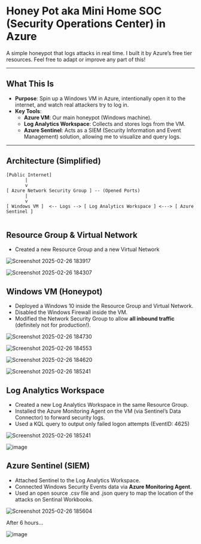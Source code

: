 # Honey Pot aka Mini Home SOC (Security Operations Center) in Azure

A simple honeypot that logs attacks in real time. I built it by Azure’s free tier resources. Feel free to adapt or improve any part of this!

---

## What This Is

- **Purpose**: Spin up a Windows VM in Azure, intentionally open it to the internet, and watch real attackers try to log in.
- **Key Tools**:
  - **Azure VM**: Our main honeypot (Windows machine).
  - **Log Analytics Workspace**: Collects and stores logs from the VM.
  - **Azure Sentinel**: Acts as a SIEM (Security Information and Event Management) solution, allowing me to visualize and query logs.

---

## Architecture (Simplified)

```text
[Public Internet] 
       |
       v
[ Azure Network Security Group ] -- (Opened Ports) 
       |
       v
[ Windows VM ]  <-- Logs --> [ Log Analytics Workspace ] <---> [ Azure Sentinel ]


```

## Resource Group & Virtual Network

   - Created a new Resource Group and a new Virtual Network

![Screenshot 2025-02-26 183917](https://github.com/user-attachments/assets/953eba59-623a-4ea0-883c-46a34b9a9ed6)

![Screenshot 2025-02-26 184307](https://github.com/user-attachments/assets/edf86b2e-0e05-4ddf-8b1b-4fe11d9e6a19)

## Windows VM (Honeypot)

   - Deployed a Windows 10 inside the Resource Group and Virtual Network.
   - Disabled the Windows Firewall inside the VM.
   - Modified the Network Security Group to allow **all inbound traffic** (definitely not for production!).

![Screenshot 2025-02-26 184730](https://github.com/user-attachments/assets/7c1b2b10-8f9e-4b26-996e-555109fc5a1a)

![Screenshot 2025-02-26 184553](https://github.com/user-attachments/assets/bd1c334c-7700-47aa-ae92-76234932b34d)

![Screenshot 2025-02-26 184620](https://github.com/user-attachments/assets/264d46c0-6b43-489b-bbe6-a2706f6d16fb)

![Screenshot 2025-02-26 185241](https://github.com/user-attachments/assets/7041eb0a-4e13-427f-a488-25e30b7d496d)

## Log Analytics Workspace

   - Created a new Log Analytics Workspace in the same Resource Group.
   - Installed the Azure Monitoring Agent on the VM (via Sentinel’s Data Connector) to forward security logs.
   - Used a KQL query to output only failed logon attempts (EventID: 4625)

![Screenshot 2025-02-26 185241](https://github.com/user-attachments/assets/a2cd326e-bd86-440a-bee1-10b833ea360a)

![image](https://github.com/user-attachments/assets/34ae2048-1f2f-48e9-8578-1e02f230376b)



## Azure Sentinel (SIEM)

   - Attached Sentinel to the Log Analytics Workspace.
   - Connected Windows Security Events data via **Azure Monitoring Agent**.
   - Used an open source .csv file and .json query to map the location of the attacks on Sentinal Workbooks.

![Screenshot 2025-02-26 185604](https://github.com/user-attachments/assets/514f7084-fe24-42f8-b089-51e54f333008)

After 6 hours...

![image](https://github.com/user-attachments/assets/f30fd67a-3d29-47fe-9579-449d47d32ef6)



